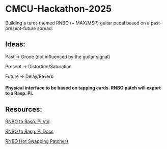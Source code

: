 # CMCU-Hackathon-2025
Building a tarot-themed RNBO (+ MAX/MSP) guitar pedal based on a past-present-future spread.

## Ideas:

Past -> Drone (not influenced by the guitar signal)

Present -> Distortion/Saturation

Future -> Delay/Reverb


#### Physical interface to be based on tapping cards. RNBO patch will export to a Rasp. Pi.


## Resources:

[RNBO to Rasp. Pi Vid](https://youtu.be/oYBGYqhbRR4)

[RNBO to Rasp. Pi Docs](https://rnbo.cycling74.com/learn/configuring-audio-on-the-raspberry-pi?v=1.2.0)

[RNBO Hot Swapping Patchers](https://youtu.be/cjSalV4M8ws)
